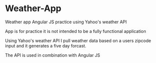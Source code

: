 # Weather-App
Weather app  Angular JS practice using Yahoo's weather API

App is for practice it is not intended to be a fully functional application

Using Yahoo's weather API I pull weather data based on a users zipcode input and it generates a five day forcast.

The API is used in combination with Angular JS

